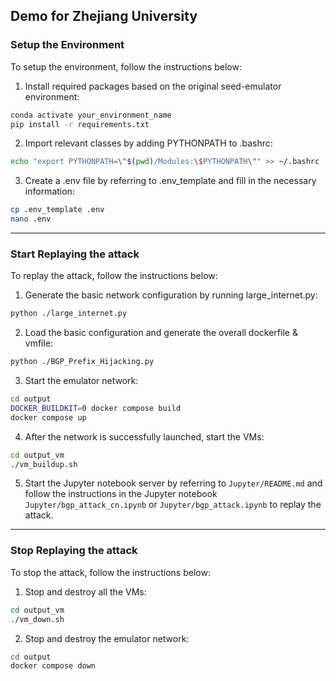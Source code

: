 ## Demo for Zhejiang University

### Setup the Environment

To setup the environment, follow the instructions below:

1. Install required packages based on the original seed-emulator environment:

```bash
conda activate your_environment_name
pip install -r requirements.txt
```

2. Import relevant classes by adding PYTHONPATH to .bashrc:

```bash
echo "export PYTHONPATH=\"$(pwd)/Modules:\$PYTHONPATH\"" >> ~/.bashrc
```

3. Create a .env file by referring to .env_template and fill in the necessary information:

```bash
cp .env_template .env
nano .env
```

***

### Start Replaying the attack

To replay the attack, follow the instructions below:

1. Generate the basic network configuration by running large_internet.py:

```bash
python ./large_internet.py
```

2. Load the basic configuration and generate the overall dockerfile & vmfile:

```bash
python ./BGP_Prefix_Hijacking.py
```

3. Start the emulator network:

```bash
cd output
DOCKER_BUILDKIT=0 docker compose build
docker compose up
```

4. After the network is successfully launched, start the VMs:

```bash
cd output_vm
./vm_buildup.sh
```

5. Start the Jupyter notebook server by referring to `Jupyter/README.md` and follow the instructions in the Jupyter notebook `Jupyter/bgp_attack_cn.ipynb` or `Jupyter/bgp_attack.ipynb` to replay the attack.

***

### Stop Replaying the attack

To stop the attack, follow the instructions below:

1. Stop and destroy all the VMs:

```bash
cd output_vm
./vm_down.sh
```

2. Stop and destroy the emulator network:

```bash
cd output   
docker compose down
```